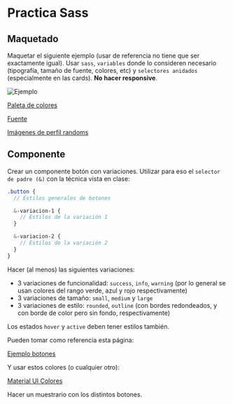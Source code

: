 # Practica Sass

## Maquetado

Maquetar el siguiente ejemplo (usar de referencia no tiene que ser exactamente igual). Usar `sass`, `variables` donde lo consideren necesario (tipografía, tamaño de fuente, colores, etc) y `selectores anidados` (especialmente en las cards). **No hacer responsive**.

![Ejemplo](https://cdn.dribbble.com/users/594915/screenshots/4194278/attachments/958601/dashboard-02.png)

[Paleta de colores](https://aco-viewer.appspot.com/2ec2fb81bed70c2d3e129a1c5b526641)

[Fuente](https://fonts.google.com/specimen/Nunito+Sans)

[Imágenes de perfil randoms](https://randomuser.me/photos)

## Componente

Crear un componente botón con variaciones. Utilizar para eso el `selector de padre (&)` con la técnica vista en clase:

```sass
.button {
  // Estilos generales de botones

  &-variacion-1 {
    // Estilos de la variación 1
  }

  &-variacion-2 {
    // Estilos de la variación 2
  }
}
```

Hacer (al menos) las siguientes variaciones:

- 3 variaciones de funcionalidad: `success`, `info`, `warning` (por lo general se usan colores del rango verde, azul y rojo respectivamente)
- 3 variaciones de tamaño: `small`, `medium` y `large`
- 3 variaciones de estilo: `rounded`, `outline` (con bordes redondeados, y con borde de color pero sin fondo, respectivamente)

Los estados `hover` y `active` deben tener estilos también.

Pueden tomar como referencia esta página:

[Ejemplo botones](https://bulma.io/documentation/elements/button/)

Y usar estos colores (o cualquier otro):

[Material UI Colores](https://materialuicolors.co/) 

Hacer un muestrario con los distintos botones.

